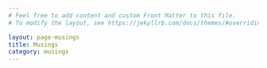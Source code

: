 ```yaml
---
# Feel free to add content and custom Front Matter to this file.
# To modify the layout, see https://jekyllrb.com/docs/themes/#overriding-theme-defaults

layout: page-musings
title: Musings
category: musings
---
```

